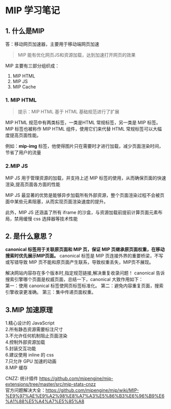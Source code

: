 # MIP 学习笔记  


## 1. 什么是MIP

答：移动网页加速器，主要用于移动端网页加速
> MIP 能有优化网页JS和资源加载，达到加速打开网页的效果

MIP 主要有三部分组织成：
1. MIP HTML
2. MIP JS
3. MIP Cache

### 1. MIP HTML
> 提示：MIP HTML 基于 HTML 基础规范进行了扩展

MIP HTML 规范中有两类标签，一类是HTML 常规标签，另一类是 MIP 标签。MIP 标签也被称作 MIP HTML 组件，使用它们来代替 HTML 常规标签可以大幅度提高页面性能。

例如：**mip-img** 标签，他使得图片只在需要时才进行加载，减少页面渲染时间，节省了用户的流量

### 2.MIP JS

MIP JS 用于管理资源的加载，并支持上述 MIP 标签的使用，从而确保页面的快速渲染,提高页面各方面的性能  

MIP JS 最显著的优势是能够异步加载所有外部资源，整个页面渲染过程不会被页面中某些元素阻塞，从而实现页面渲染速度的提升。

此外，MIP JS 还涵盖了所有 iframe 的沙盒，与资源加载前提前计算页面元素布局，禁用缓慢 css 选择器等技术性能


## 2.<link rel="canonical" href="" /> 是什么意思？

**canonical 标签用于关联原页面和 MIP 页，保证 MIP 页继承原页面权重，在移动搜索时优先展示MIP页面。**
canonical 标签是 MIP 页连接外界的重要桥梁，不写或写错导致 MIP 页不能和原页面产生联系，导致权重丢失，MIP页不展现。

解决网站内容存在多个版本时,指定规范链接,解决重复收录问题！
canonical 告诉搜索引擎哪个页面是权威页面，总结一下，canonical 大致作用如下：  
    第一：使用 canonical 标签使网页标签标准化。
    第二：避免内容重复页面，搜索引擎收录更准确。
    第三：集中传递页面权重。

## 3.MIP 加速原理    

1.精心设计的 JavaScript  
2.所有静态资源需要标注尺寸  
3.不允许任何机制阻止页面渲染  
4.控制外部资源加载  
5.封装交互功能  
6.建议使用 inline 的 css  
7.只允许 GPU 加速的动画  
8.MIP 缓存  


CNZZ: 统计插件 https://github.com/mipengine/mip-extensions/tree/master/src/mip-stats-cnzz  
官方问题解决大全：https://github.com/mipengine/mip/wiki/MIP-%E9%97%AE%E9%A2%98%E8%A7%A3%E5%86%B3%E6%96%B9%E6%A1%88%E5%A4%A7%E5%85%A8  

